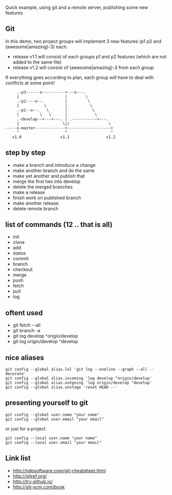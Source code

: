 Quick example, using git and a remote server, publishing some new features

## Git

In this demo, two project groups will implement 3 new features (p1 p2 and (awesome|amazing)-3) each.

- release v1.1 will consist of each groups p1 and p2 features (which are not added to the same file)
- release v1.2 will consist of (awesome|amazing)-3 from each group

If everything goes according to plan, each group will have to deal with conflicts at some point!


         .-p3------o----------+---o---.
         |                    |        \
         .-p2----o--.         |         \
         |           \        |          \
         .-p1--o--.   \       |           \
         |         \   \      |            \
         .-develop--+---+---. | .-----------+---.
         |                   \|/                 \
    -----o-master-------------+-------------------+ 
         ^                    ^                   ^
       v1.0                 v1.1                v1.2

## step by step

 - make a branch and introduce a change
 - make another branch and do the same
 - make yet another and publish that
 - merge the first two into develop
 - delete the merged branches
 - make a release
 - finish work on published branch
 - make another release
 - delete remote branch

## list of commands (12 .. that is all)

 - init
 - clone
 - add
 - status
 - commit
 - branch
 - checkout
 - merge
 - push
 - fetch
 - pull
 - log 

## oftent used

 - git fetch --all
 - git branch -a
 - git log develop ^origin/develop
 - git log origin/develop ^develop

## nice aliases

    git config --global alias.lol 'git log --oneline --graph --all --decorate'
    git config --global alias.incoming 'log develop ^origin/develop'
    git config --global alias.outgoing 'log origin/develop ^develop'
    git config --global alias.unstage 'reset HEAD --'

## presenting yourself to git

    git config --global user.name "your name"
    git config --global user.email "your email"

or just for a project

    git config --local user.name "your name"
    git config --local user.email "your email"


## Link list

 - <http://ndpsoftware.com/git-cheatsheet.html>
 - <http://gitref.org/>
 - <http://try.github.io/>
 - <http://git-scm.com/book>

